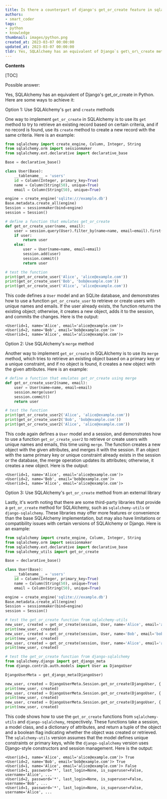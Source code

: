 ```yaml
---
title: Is there a counterpart of django's get_or_create feature in sqlalchemy?
authors:
- smart_coder
tags:
- python
- knowledge
thumbnail: images/python.png
created_at: 2023-03-07 00:00:00
updated_at: 2023-03-07 00:00:00
tldr: Yes, SQLAlchemy has an equivalent of Django`s get\_or\_create method called `get()` and `add()` with a check for existence.
---
```


**Contents**

[TOC]

Possible answer:

Yes, SQLAlchemy has an equivalent of Django's get_or_create in Python. Here are some ways to achieve it:

Option 1: Use SQLAlchemy's `get` and `create` methods

One way to implement `get_or_create` in SQLAlchemy is to use its `get` method to try to retrieve an existing record based on certain criteria, and if no record is found, use its `create` method to create a new record with the same criteria. Here is an example:

```python
from sqlalchemy import create_engine, Column, Integer, String
from sqlalchemy.orm import sessionmaker
from sqlalchemy.ext.declarative import declarative_base

Base = declarative_base()

class User(Base):
    __tablename__ = 'users'
    id = Column(Integer, primary_key=True)
    name = Column(String(50), unique=True)
    email = Column(String(50), unique=True)

engine = create_engine('sqlite:///example.db')
Base.metadata.create_all(engine)
Session = sessionmaker(bind=engine)
session = Session()

# define a function that emulates get_or_create
def get_or_create_user(name, email):
    user = session.query(User).filter_by(name=name, email=email).first()
    if user:
        return user
    else:
        user = User(name=name, email=email)
        session.add(user)
        session.commit()
        return user

# test the function
print(get_or_create_user('Alice', 'alice@example.com'))
print(get_or_create_user('Bob', 'bob@example.com'))
print(get_or_create_user('Alice', 'alice@example.com'))
```

This code defines a `User` model and an SQLite database, and demonstrates how to use a function `get_or_create_user` to retrieve or create users with unique names and emails. If the user already exists, the function returns the existing object; otherwise, it creates a new object, adds it to the session, and commits the changes. Here is the output:

```
<User(id=1, name='Alice', email='alice@example.com')>
<User(id=2, name='Bob', email='bob@example.com')>
<User(id=1, name='Alice', email='alice@example.com')>
```

Option 2: Use SQLAlchemy's `merge` method

Another way to implement `get_or_create` in SQLAlchemy is to use its `merge` method, which tries to retrieve an existing object based on a primary key or a unique constraint, and if no object is found, it creates a new object with the given attributes. Here is an example:

```python
# define a function that emulates get_or_create using merge
def get_or_create_user2(name, email):
    user = User(name=name, email=email)
    session.merge(user)
    session.commit()
    return user

# test the function
print(get_or_create_user2('Alice', 'alice@example.com'))
print(get_or_create_user2('Bob', 'bob@example.com'))
print(get_or_create_user2('Alice', 'alice@example.com'))
```

This code again defines a `User` model and a session, and demonstrates how to use a function `get_or_create_user2` to retrieve or create users with unique names and emails, this time using `merge`. The function creates a new object with the given attributes, and merges it with the session. If an object with the same primary key or unique constraint already exists in the session or the database, the merge operation updates its attributes; otherwise, it creates a new object. Here is the output:

```
<User(id=1, name='Alice', email='alice@example.com')>
<User(id=2, name='Bob', email='bob@example.com')>
<User(id=1, name='Alice', email='alice@example.com')>
```

Option 3: Use SQLAlchemy's `get_or_create` method from an external library

Lastly, it's worth noting that there are some third-party libraries that provide a `get_or_create` method for SQLAlchemy, such as `sqlalchemy-utils` or `django-sqlalchemy`. These libraries may offer more features or convenience than the base SQLAlchemy implementation, but may also have limitations or compatibility issues with certain versions of SQLAlchemy or Django. Here is an example:

```python
from sqlalchemy import create_engine, Column, Integer, String
from sqlalchemy.orm import sessionmaker
from sqlalchemy.ext.declarative import declarative_base
from sqlalchemy_utils import get_or_create

Base = declarative_base()

class User(Base):
    __tablename__ = 'users'
    id = Column(Integer, primary_key=True)
    name = Column(String(50), unique=True)
    email = Column(String(50), unique=True)

engine = create_engine('sqlite:///example.db')
Base.metadata.create_all(engine)
Session = sessionmaker(bind=engine)
session = Session()

# test the get_or_create function from sqlalchemy-utils
new_user, created = get_or_create(session, User, name='Alice', email='alice@example.com')
print(new_user, created)
new_user, created = get_or_create(session, User, name='Bob', email='bob@example.com')
print(new_user, created)
new_user, created = get_or_create(session, User, name='Alice', email='alice@example.com')
print(new_user, created)

# test the get_or_create function from django-sqlalchemy
from sqlalchemy.django import get_django_meta
from django.contrib.auth.models import User as DjangoUser

DjangoUserMeta = get_django_meta(DjangoUser)

new_user, created = DjangoUserMeta.Session.get_or_create(DjangoUser, {'username': 'Alice'})
print(new_user, created)
new_user, created = DjangoUserMeta.Session.get_or_create(DjangoUser, {'username': 'Bob'})
print(new_user, created)
new_user, created = DjangoUserMeta.Session.get_or_create(DjangoUser, {'username': 'Alice'})
print(new_user, created)
```

This code shows how to use the `get_or_create` functions from `sqlalchemy-utils` and `django-sqlalchemy`, respectively. These functions take a session, a model class, and a dictionary of attributes, and return a tuple of the object and a boolean flag indicating whether the object was created or retrieved. The `sqlalchemy-utils` version assumes that the model defines unique constraints or primary keys, while the `django-sqlalchemy` version uses Django-style constructors and session management. Here is the output:

```
<User(id=1, name='Alice', email='alice@example.com')> True
<User(id=2, name='Bob', email='bob@example.com')> True
<User(id=1, name='Alice', email='alice@example.com')> False
<User(id=1, password='*', last_login=None, is_superuser=False, username='Alice', ...
<User(id=2, password='*', last_login=None, is_superuser=False, username='Bob', ...
<User(id=1, password='*', last_login=None, is_superuser=False, username='Alice', ...
```
